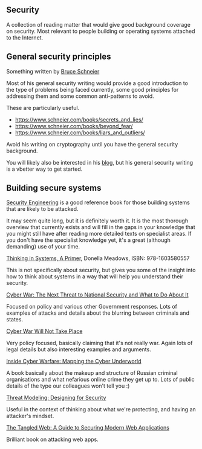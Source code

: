 
## Security

A collection of reading matter that would give good background coverage on
security. Most relevant to people building or operating systems attached to the
Internet.

## General security principles

Something written by [Bruce Schneier](https://www.schneier.com/books/)

Most of his general security writing would provide a good introduction to the
type of problems being faced currently, some good principles for addressing
them and some common anti-patterns to avoid.

These are particularly useful.

- https://www.schneier.com/books/secrets_and_lies/
- https://www.schneier.com/books/beyond_fear/
- https://www.schneier.com/books/liars_and_outliers/

Avoid his writing on cryptography until you have the general security
background.

You will likely also be interested in his [blog](https://www.schneier.com/),
but his general security writing is a vbetter way to get started.

## Building secure systems

[Security Engineering](http://www.cl.cam.ac.uk/~rja14/book.html) is a good
reference book for those building systems that are likely to be attacked.

It may seem quite long, but it is definitely worth it. It is the most thorough
overview that currently exists and will fill in the gaps in your knowledge that
you might still have after reading more detailed texts on specialist areas. If
you don't have the specialist knowledge yet, it's a great (although demanding)
use of your time.

[Thinking in Systems, A
Primer](http://www.amazon.co.uk/Thinking-Systems-Primer-Meadows-Donella-ebook/dp/B005VSRFEA), Donella Meadows, ISBN: 978-1603580557

This is not specifically about security, but gives you some of the insight into
how to think about systems in a way that will help you understand their
security. 

[Cyber War: The Next Threat to National Security and What to Do About It](http://www.amazon.co.uk/Cyber-War-Threat-National-Security-ebook/dp/B003F1WMAM/)

Focused on policy and various other Government responses. Lots of
examples of attacks and details about the blurring between criminals
and states.

[Cyber War Will Not Take Place](http://www.amazon.co.uk/gp/product/B00ET38G9G/)

Very policy focused, basically claiming that it's not really war.
Again lots of legal details but also interesting examples and
arguments.

[Inside Cyber Warfare: Mapping the Cyber Underworld](http://www.amazon.co.uk/gp/product/B006LM62W6/)

A book basically about the makeup and structure of Russian criminal
organisations and what nefarious online crime they get up to. Lots of
public details of the type our colleagues won't tell you :)

[Threat Modeling: Designing for Security](http://www.amazon.co.uk/Threat-Modeling-Designing-Adam-Shostack/dp/1118809998)

Useful in the context of thinking about what we're protecting, and having an attacker's mindset.

[The Tangled Web: A Guide to Securing Modern Web Applications](http://www.amazon.co.uk/The-Tangled-Web-Securing-Applications/dp/1593273886)

Brilliant book on attacking web apps.
